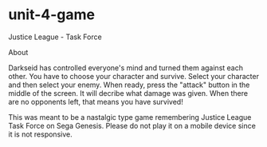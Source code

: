 # unit-4-game
Justice League - Task Force


About


Darkseid has controlled everyone's mind and turned them against each other.  You have to choose your character and survive.
Select your character and then select your enemy.  When ready, press the "attack" button in the middle of the screen.  It will decribe what damage was given.
When there are no opponents left, that means you have survived!


This was meant to be a nastalgic type game remembering Justice League Task Force on Sega Genesis.
Please do not play it on a mobile device since it is not responsive.
